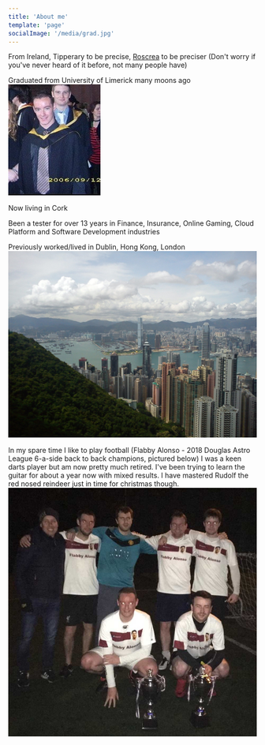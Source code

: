 ```yaml
---
title: 'About me'
template: 'page'
socialImage: '/media/grad.jpg'
---
```

From Ireland, Tipperary to be precise, <a href="https://en.wikipedia.org/wiki/Roscrea">Roscrea</a> to be preciser (Don't worry if you've never heard of it before, not many people have)

Graduated from University of Limerick many moons ago
![grad.jpg](/media/grad.jpg)

Now living in Cork

Been a tester for over 13 years in Finance, Insurance, Online Gaming, Cloud Platform and Software Development industries

Previously worked/lived in Dublin, Hong Kong, London
![hk1.jpg](/media/hk1.jpg)

In my spare time I like to play football (Flabby Alonso - 2018 Douglas Astro League 6-a-side back to back champions, pictured below) I was a keen darts player but am now pretty much retired. I've been trying to learn the guitar for about a year now with mixed results. I have mastered Rudolf the red nosed reindeer just in time for christmas though.
![foot1.jpg](/media/foot1.jpg)
